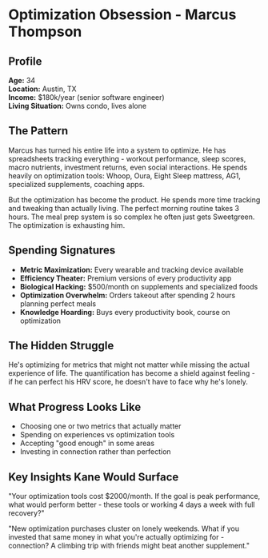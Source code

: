# Optimization Obsession - Marcus Thompson

## Profile
**Age:** 34  
**Location:** Austin, TX  
**Income:** $180k/year (senior software engineer)  
**Living Situation:** Owns condo, lives alone  

## The Pattern

Marcus has turned his entire life into a system to optimize. He has spreadsheets tracking everything - workout performance, sleep scores, macro nutrients, investment returns, even social interactions. He spends heavily on optimization tools: Whoop, Oura, Eight Sleep mattress, AG1, specialized supplements, coaching apps.

But the optimization has become the product. He spends more time tracking and tweaking than actually living. The perfect morning routine takes 3 hours. The meal prep system is so complex he often just gets Sweetgreen. The optimization is exhausting him.

## Spending Signatures

- **Metric Maximization:** Every wearable and tracking device available
- **Efficiency Theater:** Premium versions of every productivity app
- **Biological Hacking:** $500/month on supplements and specialized foods  
- **Optimization Overwhelm:** Orders takeout after spending 2 hours planning perfect meals
- **Knowledge Hoarding:** Buys every productivity book, course on optimization

## The Hidden Struggle

He's optimizing for metrics that might not matter while missing the actual experience of life. The quantification has become a shield against feeling - if he can perfect his HRV score, he doesn't have to face why he's lonely.

## What Progress Looks Like

- Choosing one or two metrics that actually matter
- Spending on experiences vs optimization tools
- Accepting "good enough" in some areas
- Investing in connection rather than perfection

## Key Insights Kane Would Surface

"Your optimization tools cost $2000/month. If the goal is peak performance, what would perform better - these tools or working 4 days a week with full recovery?"

"New optimization purchases cluster on lonely weekends. What if you invested that same money in what you're actually optimizing for - connection? A climbing trip with friends might beat another supplement."